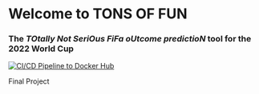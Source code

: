 # Welcome to TONS OF FUN

### The *TOtally Not SeriOus FiFa oUtcome predictioN* tool for the 2022 World Cup

[![CI/CD Pipeline to Docker Hub](https://github.com/andrewkroening/tons-of-fun/actions/workflows/docker_push.yml/badge.svg)](https://github.com/andrewkroening/tons-of-fun/actions/workflows/docker_push.yml)

Final Project
